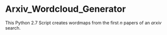 # Arxiv_Wordcloud_Generator
This Python 2.7 Script creates wordmaps from the first *n* papers of an *arxiv* search.

